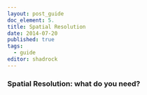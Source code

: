 ```yaml
---
layout: post_guide
doc_element: 5.
title: Spatial Resolution
date: 2014-07-20
published: true
tags:
  - guide
editor: shadrock
---
```


### Spatial Resolution: what do you need?



